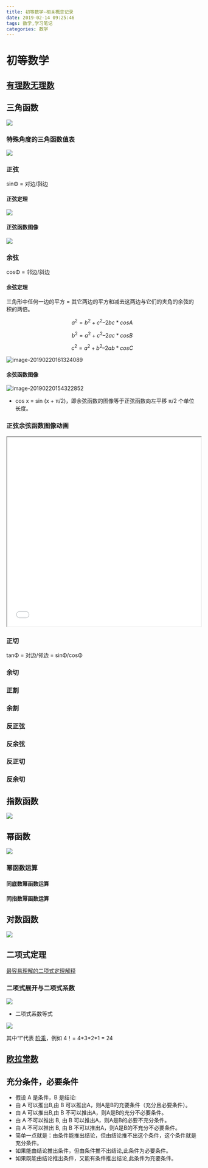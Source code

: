 ```yaml
---
title: 初等数学-相关概念记录
date: 2019-02-14 09:25:46
tags: 数学,学习笔记
categories: 数学
---
```



# 初等数学

## [有理数无理数](https://www.shuxuele.com/irrational-numbers.html)


## 三角函数

![](../assets/images/006tKfTcly1g06bdpxrwij30g80beaat.jpg)

### 特殊角度的三角函数值表
![](../assets/images/006tKfTcly1g0ajpd019wj30e706igmp.jpg)

### 正弦

sinΦ = 对边/斜边

#### 正弦定理

![](../assets/images/006tKfTcgy1g06bnf2367j30za0rmdk4.jpg)


#### 正弦函数图像

![](../assets/images/image-20190220153921694.png)

### 余弦

cosΦ = 邻边/斜边

#### 余弦定理

三角形中任何一边的平方 = 其它两边的平方和减去这两边与它们的夹角的余弦的积的两倍。

$$
a^2 = b^2 + c^2 – 2bc  * cosA
$$

$$
b^2 = a^2 + c^2 –2ac  * cosB
$$

$$
c^2 = a^2 + b^2 – 2ab  * cosC
$$

![image-20190220161324089](../assets/image-20190220161324089.png)



#### 余弦函数图像

![image-20190220154322852](../assets/images/image-20190220154322852.png)

- cos x = sin (x + π/2)，即余弦函数的图像等于正弦函数向左平移 π/2 个单位长度。

###  正弦余弦函数图像动画

<iframe height=498 width=510 src="../assets/videos/sin_cos.mp4"></iframe>

### 正切

tanΦ = 对边/邻边 = sinΦ/cosΦ

### 余切

### 正割

### 余割

### 反正弦

### 反余弦


### 反正切



### 反余切



## 指数函数

![](../assets/images/006tKfTcgy1g062lwzogdj30d001474g.jpg)

## 幂函数

![](../assets/images/006tKfTcly1g062lj1e28j30cb01774h.jpg)

### 幂函数运算

#### 同底数幂函数运算

#### 同指数幂函数运算

## 对数函数

![](../assets/images/006tKfTcgy1g062mbl2t9j30qk013wf2.jpg)


## 二项式定理

[最容易理解的二项式定理解释](https://www.shuxuele.com/algebra/binomial-theorem.html)

### 二项式展开与二项式系数

![](../assets/images/006tNc79gy1g05pb8gww8j318c0ky41r.jpg)

- 二项式系数等式

![](../assets/images/006tKfTcly1g05xkzwbz4j308p029mx2.jpg)

其中“!”代表 [阶乘](https://www.shuxuele.com/numbers/factorial.html)，例如 4！= 4\*3\*2\*1 = 24

## [欧拉常数](https://www.shuxuele.com/numbers/e-eulers-number.html)

## 充分条件，必要条件

- 假设 A 是条件，B 是结论: 
- 由 A 可以推出B,由 B 可以推出A，则A是B的充要条件（充分且必要条件）。 
- 由 A 可以推出B,由 B 不可以推出A，则A是B的充分不必要条件。 
- 由 A 不可以推出 B, 由 B 可以推出A，则A是B的必要不充分条件。 
- 由 A 不可以推出 B, 由 B 不可以推出A，则A是B的不充分不必要条件。 
- 简单一点就是：由条件能推出结论，但由结论推不出这个条件，这个条件就是充分条件。 
- 如果能由结论推出条件，但由条件推不出结论,此条件为必要条件。 
- 如果既能由结论推出条件，又能有条件推出结论,此条件为充要条件。





